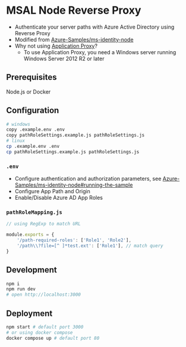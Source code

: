 # MSAL Node Reverse Proxy

- Authenticate your server paths with Azure Active Directory using Reverse Proxy
- Modified from [Azure-Samples/ms-identity-node](https://github.com/Azure-Samples/ms-identity-node)
- Why not using [Application Proxy](https://learn.microsoft.com/en-us/azure/active-directory/app-proxy/)?
  - To use Application Proxy, you need a Windows server running Windows Server 2012 R2 or later

## Prerequisites

Node.js or Docker

## Configuration

```bash
# windows
copy .example.env .env 
copy pathRoleSettings.example.js pathRoleSettings.js 
# linux
cp .example.env .env 
cp pathRoleSettings.example.js pathRoleSettings.js 
```

### `.env`

- Configure authentication and authorization parameters, see [Azure-Samples/ms-identity-node#running-the-sample](https://github.com/Azure-Samples/ms-identity-node#running-the-sample)
- Configure App Path and Origin 
- Enable/Disable Azure AD App Roles

### `pathRoleMapping.js`

```js
// using RegExp to match URL

module.exports = {
    '/path-required-roles': ['Role1', 'Role2'],
    '/path\\?file=[^ ]*test.ext': ['Role1'], // match query
}
```

## Development

```bash
npm i
npm run dev
# open http://localhost:3000
```

## Deployment

```bash
npm start # default port 3000
# or using docker compose
docker compose up # default port 80
```
